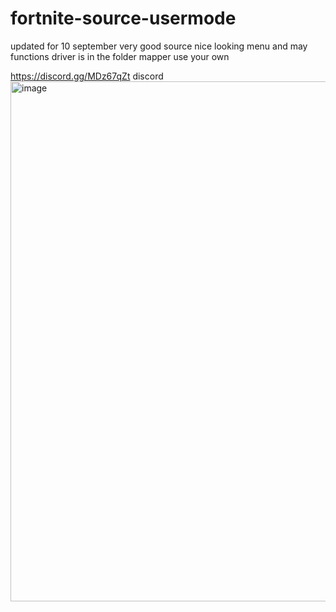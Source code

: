 # fortnite-source-usermode
updated for 10 september
very good source nice looking menu and may functions
driver is in the folder mapper use your own

https://discord.gg/MDz67qZt discord
<img width="1182" height="832" alt="image" src="https://github.com/user-attachments/assets/c9ee9b4c-19fe-403d-b807-ce2a8704db73" />
                       
                                                                                                                                                                      